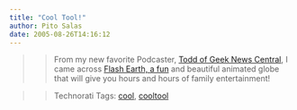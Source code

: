 ```yaml
---
title: "Cool Tool!"
author: Pito Salas
date: 2005-08-26T14:16:12
---
```



>>

>> From my new favorite Podcaster, [Todd of Geek News
Central](<http://www.geeknewscentral.com/>), I came across [Flash Earth, a
fun](<http://www.flashearth.com/>) and beautiful animated globe that will give
you hours and hours of family entertainment!

>>

>> Technorati Tags: [cool](<http://www.technorati.com/tag/cool>),
[cooltool](<http://www.technorati.com/tag/cooltool>)


